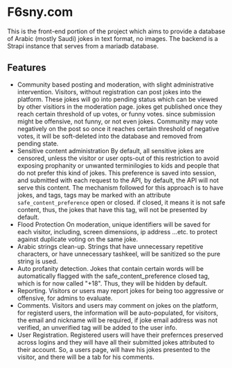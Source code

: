# F6sny.com

This is the front-end portion of the project which aims to provide a database of Arabic (mostly Saudi) jokes in text format, no images. The backend is a Strapi instance that serves from a mariadb database.

## Features

- Community based posting and moderation, with slight administrative intervention.
  Visitors, without registration can post jokes into the platform. These jokes will go into pending status which can be viewed by other visitiors in the moderation page. jokes get published once they reach certain threshold of up votes, or funny votes. since submission might be offensive, not funny, or not even jokes. Community may vote negatively on the post so once it reaches certain threshold of negative votes, it will be soft-deleted into the database and removed from pending state.
- Sensitive content administration
  By default, all sensitive jokes are censored, unless the visitor or user opts-out of this restriction to avoid exposing prophanity or unwanted terminilogies to kids and people that do not prefer this kind of jokes. This preference is saved into session, and submitted with each request to the API, by default, the API will not serve this content.
  The mechanism followed for this approach is to have jokes, and tags, tags may be marked with an attribute `safe_content_preference` open or closed. if closed, it means it is not safe content, thus, the jokes that have this tag, will not be presented by default.
- Flood Protection
  On moderation, unique identifiers will be saved for each visitor, including, screen dimensions, ip address ...etc. to protect against duplicate voting on the same joke.
- Arabic strings clean-up.
  Strings that have unnecessary repetitive characters, or have unnecessary tashkeel, will be sanitized so the pure string is used.
- Auto profanity detection.
  Jokes that contain certain words will be automatically flagged with the safe_content_preference closed tag, which is for now called "+18". Thus, they will be hidden by default.
- Reporting.
  Visitors or users may report jokes for being too aggressive or offensive, for admins to evaluate.
- Comments.
  Visitors and users may comment on jokes on the platform, for registerd users, the information will be auto-populated, for visitors, the email and nickname will be required, if joke email address was not verified, an unverified tag will be added to the user info.
- User Registration.
  Registered users will have their prefernces preserved across logins and they will have all their submitted jokes attributed to their account. So, a users page, will have his jokes presented to the visitor, and there will be a tab for his comments.